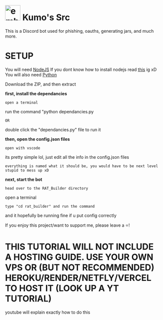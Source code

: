 # <img src="https://upload.wikimedia.org/wikipedia/commons/thumb/a/a6/Anonymous_emblem.svg/800px-Anonymous_emblem.svg.png" alt="emblem" width="50" height="50"/> Kumo's Src
This is a Discord bot used for phishing, oauths, generating jars, and much more.

 

# SETUP

You will need [NodeJS](https://nodejs.org)
If you dont know how to install nodejs read [this](https://docs.npmjs.com/downloading-and-installing-node-js-and-npm) ig xD 
You will also need [Python](https://www.python.org/downloads/)

Download the ZIP, and then extract

**first, install the dependancies**
```
open a terminal
```
run the command "python dependancies.py
```
OR
```
double click the "dependancies.py" file to run it

**then, open the config.json files**
```
open with vscode
```
its pretty simple lol, just edit all the info in the config.json files
```
everything is named what it should be, you would have to be next level stupid to mess up xD
```

**next, start the bot**
```
head over to the RAT_Builder directory
```
open a terminal
```
type "cd rat_builder" and run the command
```

and it hopefully be running fine if u put config correctly

If you enjoy this project/want to support me, please leave a ⭐!

# THIS TUTORIAL WILL **NOT** INCLUDE A HOSTING GUIDE. **USE YOUR OWN VPS** OR (BUT NOT RECOMMENDED) HEROKU/RENDER/NETFLY/VERCEL TO HOST IT (LOOK UP A YT TUTORIAL)
youtube will explain exactly how to do this

